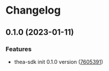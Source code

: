 # Changelog

## 0.1.0 (2023-01-11)


### Features

* thea-sdk init 0.1.0 version ([7605391](https://github.com/MVPWorkshop/thea-sdk/commit/760539178f7caa62bc31da462b3c7ff58ad86ae8))
